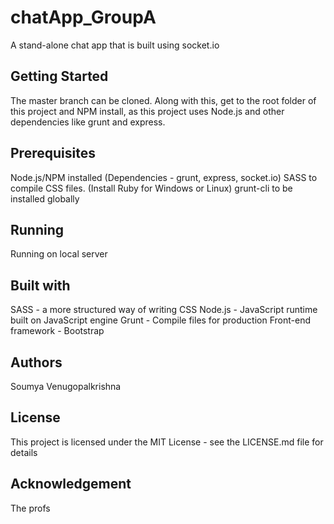 # chatApp_GroupA

A stand-alone chat app that is built using socket.io

## Getting Started
The master branch can be cloned. Along with this, get to the root folder of this project and NPM install, as this project uses Node.js and other dependencies like grunt and express.

## Prerequisites
Node.js/NPM installed (Dependencies - grunt, express, socket.io)
SASS to compile CSS files. (Install Ruby for Windows or Linux)
grunt-cli to be installed globally

## Running
Running on local server

## Built with
SASS - a more structured way of writing CSS
Node.js -  JavaScript runtime built on JavaScript engine
Grunt - Compile files for production
Front-end framework - Bootstrap

## Authors
Soumya Venugopalkrishna

## License
This project is licensed under the MIT License - see the LICENSE.md file for details

## Acknowledgement
The profs

